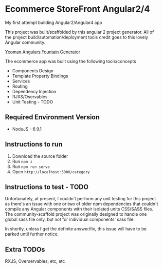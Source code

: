 # Ecommerce StoreFront Angular2/4

My first attempt building Angular2/Angular4 app

This project was built/scaffolded by this angular 2 project generator.  All of the project build/automation/deployment tools credit goes to this lovely Angular community.

[Yeoman Angulars Fountain Generator](https://www.npmjs.com/package/generator-fountain-angular2)

The ecommerce app was built using the following tools/concepts

* Components Design
* Template Property Bindings
* Services
* Routing
* Dependency Injection
* RJXS/Oservables
* Unit Testing - TODO

## Required Environment Version
* NodeJS - 6.9.1

## Instructions to run
1. Download the source folder
2. Run `npm i`
3. Run `npm run serve`
4. Open `http://localhost:3000/category`

## Instructions to test - TODO
Unfortunately, at present, I couldn't perform any unit testing for this project as there's an issue with one or two of older npm dependencies that couldn't compile any Angular components with their isolated units CSS/SASS files.  The community-scaffold project was originally designed to handle one global sass file only, but not for individual components' sass file. 

In shortly, unless I get the definite answer/fix, this issue will have to be parked until further notice.

## Extra TODOs
RXJS, Overservables, etc, etc